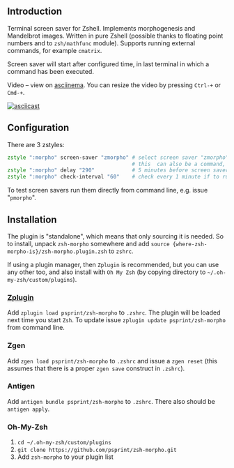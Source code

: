 ## Introduction

Terminal screen saver for Zshell. Implements morphogenesis and Mandelbrot
images. Written in pure Zshell (possible thanks to floating point numbers
and to `zsh/mathfunc` module). Supports running external commands, for
example `cmatrix`.

Screen saver will start after configured time, in last terminal in which
a command has been executed.

Video – view on [asciinema](https://asciinema.org/a/47242). You can resize the video by pressing `Ctrl-+` or `Cmd-+`.

[![asciicast](https://asciinema.org/a/47242.png)](https://asciinema.org/a/47242)

## Configuration

There are 3 zstyles:

```zsh
zstyle ":morpho" screen-saver "zmorpho" # select screen saver "zmorpho"; available: zmorpho, zmandelbrot, zblank, pmorpho
                                        # this  can also be a command, e.g. "cmatrix"
zstyle ":morpho" delay "290"            # 5 minutes before screen saver starts
zstyle ":morpho" check-interval "60"    # check every 1 minute if to run screen saver
```

To test screen savers run them directly from command line, e.g. issue "`pmorpho`".

## Installation

The plugin is "standalone", which means that only sourcing it is needed. So to
install, unpack `zsh-morpho` somewhere and add
`source {where-zsh-morpho-is}/zsh-morpho.plugin.zsh` to `zshrc`.

If using a plugin manager, then `Zplugin` is recommended, but you can use any
other too, and also install with `Oh My Zsh` (by copying directory to
`~/.oh-my-zsh/custom/plugins`).

### [Zplugin](https://github.com/psprint/zplugin)

Add `zplugin load psprint/zsh-morpho` to `.zshrc`.
The plugin will be loaded next time you start `Zsh`.
To update issue `zplugin update psprint/zsh-morpho` from command line.

### Zgen

Add `zgen load psprint/zsh-morpho` to `.zshrc` and issue a `zgen reset` (this
assumes that there is a proper `zgen save` construct in `.zshrc`).

### Antigen

Add `antigen bundle psprint/zsh-morpho` to `.zshrc`. There also should be
`antigen apply`.

### Oh-My-Zsh

1. `cd ~/.oh-my-zsh/custom/plugins`
2. `git clone https://github.com/psprint/zsh-morpho.git`
3. Add `zsh-morpho` to your plugin list
